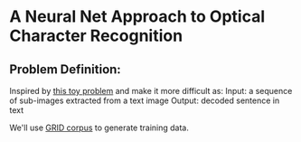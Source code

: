 # A Neural Net Approach to Optical Character Recognition

## Problem Definition:
Inspired by [this toy problem](https://www.dlology.com/blog/how-to-train-a-keras-model-to-recognize-variable-length-text) and make it more difficult as:
Input: a sequence of sub-images extracted from a text image
Output: decoded sentence in text

We'll use [GRID corpus]() to generate training data.
